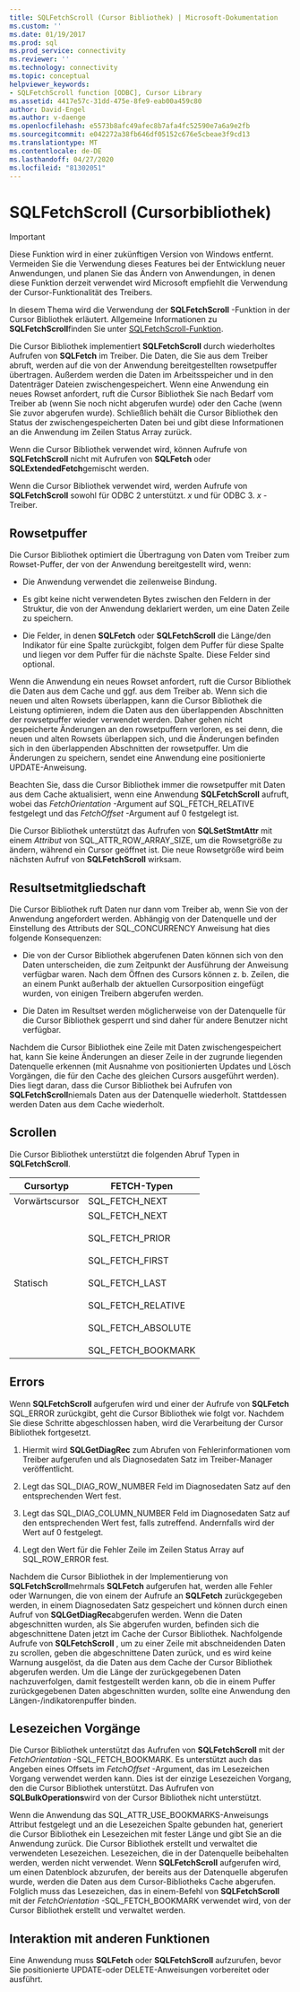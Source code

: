 ```yaml
---
title: SQLFetchScroll (Cursor Bibliothek) | Microsoft-Dokumentation
ms.custom: ''
ms.date: 01/19/2017
ms.prod: sql
ms.prod_service: connectivity
ms.reviewer: ''
ms.technology: connectivity
ms.topic: conceptual
helpviewer_keywords:
- SQLFetchScroll function [ODBC], Cursor Library
ms.assetid: 4417e57c-31dd-475e-8fe9-eab00a459c80
author: David-Engel
ms.author: v-daenge
ms.openlocfilehash: e5573b8afc49afec8b7afa4fc52590e7a6a9e2fb
ms.sourcegitcommit: e042272a38fb646df05152c676e5cbeae3f9cd13
ms.translationtype: MT
ms.contentlocale: de-DE
ms.lasthandoff: 04/27/2020
ms.locfileid: "81302051"
---
```

# <a name="sqlfetchscroll-cursor-library"></a>SQLFetchScroll (Cursorbibliothek)
> [!IMPORTANT]  
>  Diese Funktion wird in einer zukünftigen Version von Windows entfernt. Vermeiden Sie die Verwendung dieses Features bei der Entwicklung neuer Anwendungen, und planen Sie das Ändern von Anwendungen, in denen diese Funktion derzeit verwendet wird Microsoft empfiehlt die Verwendung der Cursor-Funktionalität des Treibers.  
  
 In diesem Thema wird die Verwendung der **SQLFetchScroll** -Funktion in der Cursor Bibliothek erläutert. Allgemeine Informationen zu **SQLFetchScroll**finden Sie unter [SQLFetchScroll-Funktion](../../../odbc/reference/syntax/sqlfetchscroll-function.md).  
  
 Die Cursor Bibliothek implementiert **SQLFetchScroll** durch wiederholtes Aufrufen von **SQLFetch** im Treiber. Die Daten, die Sie aus dem Treiber abruft, werden auf die von der Anwendung bereitgestellten rowsetpuffer übertragen. Außerdem werden die Daten im Arbeitsspeicher und in den Datenträger Dateien zwischengespeichert. Wenn eine Anwendung ein neues Rowset anfordert, ruft die Cursor Bibliothek Sie nach Bedarf vom Treiber ab (wenn Sie noch nicht abgerufen wurde) oder den Cache (wenn Sie zuvor abgerufen wurde). Schließlich behält die Cursor Bibliothek den Status der zwischengespeicherten Daten bei und gibt diese Informationen an die Anwendung im Zeilen Status Array zurück.  
  
 Wenn die Cursor Bibliothek verwendet wird, können Aufrufe von **SQLFetchScroll** nicht mit Aufrufen von **SQLFetch** oder **SQLExtendedFetch**gemischt werden.  
  
 Wenn die Cursor Bibliothek verwendet wird, werden Aufrufe von **SQLFetchScroll** sowohl für ODBC 2 unterstützt. *x* und für ODBC 3. *x* -Treiber.  
  
## <a name="rowset-buffers"></a>Rowsetpuffer  
 Die Cursor Bibliothek optimiert die Übertragung von Daten vom Treiber zum Rowset-Puffer, der von der Anwendung bereitgestellt wird, wenn:  
  
-   Die Anwendung verwendet die zeilenweise Bindung.  
  
-   Es gibt keine nicht verwendeten Bytes zwischen den Feldern in der Struktur, die von der Anwendung deklariert werden, um eine Daten Zeile zu speichern.  
  
-   Die Felder, in denen **SQLFetch** oder **SQLFetchScroll** die Länge/den Indikator für eine Spalte zurückgibt, folgen dem Puffer für diese Spalte und liegen vor dem Puffer für die nächste Spalte. Diese Felder sind optional.  
  
 Wenn die Anwendung ein neues Rowset anfordert, ruft die Cursor Bibliothek die Daten aus dem Cache und ggf. aus dem Treiber ab. Wenn sich die neuen und alten Rowsets überlappen, kann die Cursor Bibliothek die Leistung optimieren, indem die Daten aus den überlappenden Abschnitten der rowsetpuffer wieder verwendet werden. Daher gehen nicht gespeicherte Änderungen an den rowsetpuffern verloren, es sei denn, die neuen und alten Rowsets überlappen sich, und die Änderungen befinden sich in den überlappenden Abschnitten der rowsetpuffer. Um die Änderungen zu speichern, sendet eine Anwendung eine positionierte UPDATE-Anweisung.  
  
 Beachten Sie, dass die Cursor Bibliothek immer die rowsetpuffer mit Daten aus dem Cache aktualisiert, wenn eine Anwendung **SQLFetchScroll** aufruft, wobei das *FetchOrientation* -Argument auf SQL_FETCH_RELATIVE festgelegt und das *FetchOffset* -Argument auf 0 festgelegt ist.  
  
 Die Cursor Bibliothek unterstützt das Aufrufen von **SQLSetStmtAttr** mit einem *Attribut* von SQL_ATTR_ROW_ARRAY_SIZE, um die Rowsetgröße zu ändern, während ein Cursor geöffnet ist. Die neue Rowsetgröße wird beim nächsten Aufruf von **SQLFetchScroll** wirksam.  
  
## <a name="result-set-membership"></a>Resultsetmitgliedschaft  
 Die Cursor Bibliothek ruft Daten nur dann vom Treiber ab, wenn Sie von der Anwendung angefordert werden. Abhängig von der Datenquelle und der Einstellung des Attributs der SQL_CONCURRENCY Anweisung hat dies folgende Konsequenzen:  
  
-   Die von der Cursor Bibliothek abgerufenen Daten können sich von den Daten unterscheiden, die zum Zeitpunkt der Ausführung der Anweisung verfügbar waren. Nach dem Öffnen des Cursors können z. b. Zeilen, die an einem Punkt außerhalb der aktuellen Cursorposition eingefügt wurden, von einigen Treibern abgerufen werden.  
  
-   Die Daten im Resultset werden möglicherweise von der Datenquelle für die Cursor Bibliothek gesperrt und sind daher für andere Benutzer nicht verfügbar.  
  
 Nachdem die Cursor Bibliothek eine Zeile mit Daten zwischengespeichert hat, kann Sie keine Änderungen an dieser Zeile in der zugrunde liegenden Datenquelle erkennen (mit Ausnahme von positionierten Updates und Lösch Vorgängen, die für den Cache des gleichen Cursors ausgeführt werden). Dies liegt daran, dass die Cursor Bibliothek bei Aufrufen von **SQLFetchScroll**niemals Daten aus der Datenquelle wiederholt. Stattdessen werden Daten aus dem Cache wiederholt.  
  
## <a name="scrolling"></a>Scrollen  
 Die Cursor Bibliothek unterstützt die folgenden Abruf Typen in **SQLFetchScroll**.  
  
|Cursortyp|FETCH-Typen|  
|-----------------|-----------------|  
|Vorwärtscursor|SQL_FETCH_NEXT|  
|Statisch|SQL_FETCH_NEXT<br /><br /> SQL_FETCH_PRIOR<br /><br /> SQL_FETCH_FIRST<br /><br /> SQL_FETCH_LAST<br /><br /> SQL_FETCH_RELATIVE<br /><br /> SQL_FETCH_ABSOLUTE<br /><br /> SQL_FETCH_BOOKMARK|  
  
## <a name="errors"></a>Errors  
 Wenn **SQLFetchScroll** aufgerufen wird und einer der Aufrufe von **SQLFetch** SQL_ERROR zurückgibt, geht die Cursor Bibliothek wie folgt vor. Nachdem Sie diese Schritte abgeschlossen haben, wird die Verarbeitung der Cursor Bibliothek fortgesetzt.  
  
1.  Hiermit wird **SQLGetDiagRec** zum Abrufen von Fehlerinformationen vom Treiber aufgerufen und als Diagnosedaten Satz im Treiber-Manager veröffentlicht.  
  
2.  Legt das SQL_DIAG_ROW_NUMBER Feld im Diagnosedaten Satz auf den entsprechenden Wert fest.  
  
3.  Legt das SQL_DIAG_COLUMN_NUMBER Feld im Diagnosedaten Satz auf den entsprechenden Wert fest, falls zutreffend. Andernfalls wird der Wert auf 0 festgelegt.  
  
4.  Legt den Wert für die Fehler Zeile im Zeilen Status Array auf SQL_ROW_ERROR fest.  
  
 Nachdem die Cursor Bibliothek in der Implementierung von **SQLFetchScroll**mehrmals **SQLFetch** aufgerufen hat, werden alle Fehler oder Warnungen, die von einem der Aufrufe an **SQLFetch** zurückgegeben werden, in einem Diagnosedaten Satz gespeichert und können durch einen Aufruf von **SQLGetDiagRec**abgerufen werden. Wenn die Daten abgeschnitten wurden, als Sie abgerufen wurden, befinden sich die abgeschnittene Daten jetzt im Cache der Cursor Bibliothek. Nachfolgende Aufrufe von **SQLFetchScroll** , um zu einer Zeile mit abschneidenden Daten zu scrollen, geben die abgeschnittene Daten zurück, und es wird keine Warnung ausgelöst, da die Daten aus dem Cache der Cursor Bibliothek abgerufen werden. Um die Länge der zurückgegebenen Daten nachzuverfolgen, damit festgestellt werden kann, ob die in einem Puffer zurückgegebenen Daten abgeschnitten wurden, sollte eine Anwendung den Längen-/indikatorenpuffer binden.  
  
## <a name="bookmark-operations"></a>Lesezeichen Vorgänge  
 Die Cursor Bibliothek unterstützt das Aufrufen von **SQLFetchScroll** mit der *FetchOrientation* -SQL_FETCH_BOOKMARK. Es unterstützt auch das Angeben eines Offsets im *FetchOffset* -Argument, das im Lesezeichen Vorgang verwendet werden kann. Dies ist der einzige Lesezeichen Vorgang, den die Cursor Bibliothek unterstützt. Das Aufrufen von **SQLBulkOperations**wird von der Cursor Bibliothek nicht unterstützt.  
  
 Wenn die Anwendung das SQL_ATTR_USE_BOOKMARKS-Anweisungs Attribut festgelegt und an die Lesezeichen Spalte gebunden hat, generiert die Cursor Bibliothek ein Lesezeichen mit fester Länge und gibt Sie an die Anwendung zurück. Die Cursor Bibliothek erstellt und verwaltet die verwendeten Lesezeichen. Lesezeichen, die in der Datenquelle beibehalten werden, werden nicht verwendet. Wenn **SQLFetchScroll** aufgerufen wird, um einen Datenblock abzurufen, der bereits aus der Datenquelle abgerufen wurde, werden die Daten aus dem Cursor-Bibliotheks Cache abgerufen. Folglich muss das Lesezeichen, das in einem-Befehl von **SQLFetchScroll** mit der *FetchOrientation* -SQL_FETCH_BOOKMARK verwendet wird, von der Cursor Bibliothek erstellt und verwaltet werden.  
  
## <a name="interaction-with-other-functions"></a>Interaktion mit anderen Funktionen  
 Eine Anwendung muss **SQLFetch** oder **SQLFetchScroll** aufzurufen, bevor Sie positionierte UPDATE-oder DELETE-Anweisungen vorbereitet oder ausführt.
